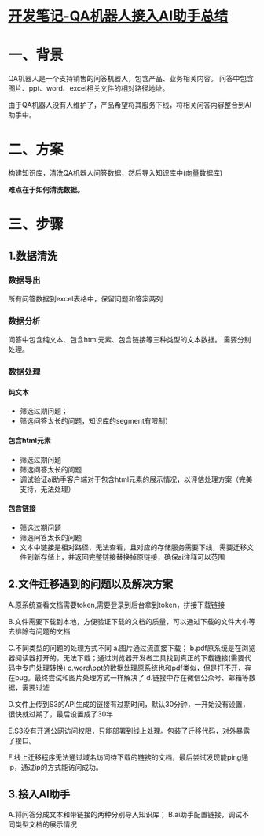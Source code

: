 # [开发笔记-QA机器人接入AI助手总结](https://github.com/humyna/gitblog/issues/17)

# 一、背景
QA机器人是一个支持销售的问答机器人，包含产品、业务相关内容。
问答中包含图片、ppt、word、excel相关文件的相对路径地址。

由于QA机器人没有人维护了，产品希望将其服务下线，将相关问答内容整合到AI助手中。

# 二、方案
构建知识库，清洗QA机器人问答数据，然后导入知识库中(向量数据库)

**难点在于如何清洗数据。**

# 三、步骤
## 1.数据清洗
### 数据导出
所有问答数据到excel表格中，保留问题和答案两列

### 数据分析
问答中包含纯文本、包含html元素、包含链接等三种类型的文本数据。
需要分别处理。

### 数据处理
#### 纯文本

- 筛选过期问题；
- 筛选问答太长的问题，知识库的segment有限制）

#### 包含html元素

- 筛选过期问题
- 筛选问答太长的问题
- 调试验证ai助手客户端对于包含html元素的展示情况，以评估处理方案（完美支持，无法处理）

#### 包含链接

- 筛选过期问题
- 筛选问答太长的问题
- 文本中链接是相对路径，无法查看，且对应的存储服务需要下线，需要迁移文件到新存储上，并返回完整链接替换掉原链接，确保ai注释可以范围

## 2.文件迁移遇到的问题以及解决方案
A.原系统查看文档需要token,需要登录到后台拿到token，拼接下载链接

B.文件需要下载到本地，方便验证下载的文档的质量，可以通过下载的文件大小等去排除有问题的文档

C.不同类型的问题的处理方式不同
a.图片通过流直接下载；
b.pdf原系统是在浏览器阅读器打开的，无法下载；通过浏览器开发者工具找到真正的下载链接(需要代码中专门处理转换)
c.word\ppt的数据处理原系统也和pdf类似，但是打不开，存在bug。最终尝试和图片处理方式一样解决了
d.链接中存在微信公众号、邮箱等数据，需要过滤

D.文件上传到S3的API生成的链接有过期时间，默认30分钟，一开始没有设置，很快就过期了，最后设置成了30年

E.S3没有开通公网访问权限，只能部署到线上处理。包装了迁移代码，对外暴露了接口。

F.线上迁移程序无法通过域名访问待下载的链接的文档，最后尝试发现能ping通ip，通过ip的方式能访问成功。

## 3.接入AI助手
A.将问答分成文本和带链接的两种分别导入知识库；
B.ai助手配置链接，调试不同类型文档的展示情况

